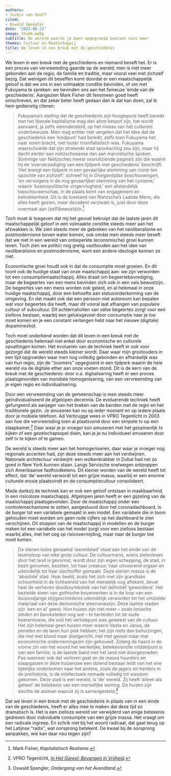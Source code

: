 ```yaml
---
authors:
- Jurbin van Hooff
cited:
- Oswald Spengler
date: "2022-06-22"
image: thumb.webp
subtitle: De wereld waarin je bent opgegroeid bestaat niet meer
themes: Cultuur en Maatschappij
title: We leven in een breuk met de geschiedenis
---
```



We leven in een breuk met de geschiedenis en niemand beseft het. Er is een proces van vervreemding gaande op de wereld; men is niet meer gebonden aan de regio, de familie en traditie, maar vooral veel met zichzelf bezig. Dat weinigen dit beseffen komt doordat er een maatschappelijk geloof is dat we ons in een volmaakte conditie bevinden, of om met Fukuyama te spreken: we bevinden ons aan het fameuze ‘einde van de geschiedenis’. Aangezien Mark Fisher dit fenomeen goed heeft omschreven, en dat zeker beter heeft gedaan dan ik dat kan doen, zal ik hem gedienstig citeren:

>Fukuyama’s stelling dat de geschiedenis zijn hoogtepunt heeft bereikt met het liberale kapitalisme mag dan alom bespot zijn, het wordt aanvaard, ja zelfs verondersteld, op het niveau van het cultureel onderbewuste. Men mag echter niet vergeten dat het idee dat de geschiedenis een ‘eindpunt’ had bereikt, zelfs toen Fukuyama het naar voren bracht, niet louter triomfalistisch was. Fukuyama waarschuwde dat zijn stralende stad spookachtig zou zijn, maar hij dacht eerder aan nietzscheaanse dan aan marxistische spoken. Sommige van Nietzsches meest vooruitziende pagina’s zijn die waarin hij de ‘oververzadiging van een tijdperk met geschiedenis’ beschrijft. ‘Het brengt een tijdperk in een gevaarlijke stemming van ironie ten opzichte van zichzelf’, schreef hij in _Oneigentijdse beschouwingen_, ‘en vervolgens in de nog gevaarlijker stemming van het cynisme,’ waarin ‘kosmopolitische vingervlugheid,’ een afstandelijk toeschouwerschap, in de plaats komt van engagement en betrokkenheid. Dit is de toestand van Nietzsche’s Laatste Mens, die alles heeft gezien, maar decadent verzwakt is, juist door deze overmaat aan (zelf)bewustzijn.[^1]

Toch moet ik toegeven dat mij het gevoel bekruipt dat de laatste jaren dit maatschappelijk geloof in een volmaakte conditie steeds meer aan het afzwakken is. We zien steeds meer de gebreken van het neoliberalisme en postmodernisme boven water komen, ook omdat men steeds meer beseft dat we niet in een wereld van onbeperkte (economische) groei kunnen leven. Toch zien we politici nog gretig vasthouden aan het idee van neoliberalisme en postmodernisme, want een andere ideologie kennen ze niet.

Economische groei houdt ook in dat de consumptie moet groeien. En dit toont ook de huidige staat van onze maatschappij aan: we zijn verworden tot een consumptiemaatschappij. Alles draait om begeertebevrediging, maar de begeertes van een mens bevinden zich ook in een vals bewustzijn. De begeertes van een mens worden ook geleid, en al helemaal in onze huidige maatschappij, door een behoefte aan statusonderkenning van de omgeving. En dat maakt ook dat een persoon niet autonoom kan bepalen wat voor begeertes die heeft, maar dit vooral laat afhangen van populaire cultuur of subcultuur. Dit achternahollen van valse begeertes zorgt voor een zielloos bestaan, waarbij een geluksgevoel door consumptie naar je toe moet komen en je een constant verlangen hebt naar het nieuwe (digitale) dopamineshot.

Toch moet onderkend worden dat dit leven in een breuk met de geschiedenis helemaal niet enkel door economische en culturele opvattingen komen. Het evolueren van de techniek heeft er ook voor gezorgd dat de wereld steeds kleiner wordt. Daar waar mijn grootouders in een tijd opgroeiden waar men nog volledig gebonden en afhankelijk was van hun regio, zijn de “zoomers” opgegroeid in een tijdperk waarin de hele wereld via de digitale ether aan onze voeten stond. Dit is de kern van de breuk met de geschiedenis: door o.a. digitalisering heeft er een proces plaatsgevonden van mondiale homogenisering, van een vervreemding van je eigen regio en individualisering. 

Door een vervreemding van de gemeenschap is men steeds meer geïndividualiseerd de afgelopen decennia. De evoluerende techniek heeft gefungeerd als aanjager van het breken van de banden met de regio en het traditionele gezin. Je amuseren kan nu op ieder moment en op iedere plaats door je mobiele telefoon. Ad Verbrugge wees in VPRO Tegenlicht in 2003 aan hoe die vervreemding toen al plaatsvond door een simpele tv op een slaapkamer.[^2] Daar waar je je vroeger kon amuseren met het gezamenlijk tv kijken of een gezelschapsspel doen, kan je je nu individueel amuseren door zelf tv te kijken of te gamen. 

De wereld is steeds meer aan het homogeniseren, daar waar je vroeger nog regionale accenten had, zijn deze steeds meer aan het verdwijnen. Nationale architectuur verdwijnt: een wolkenkrabber in Dubai had net zo goed in New York kunnen staan. Langs Servische snelwegen ontpoppen zich Amerikaanse fastfoodketens. Dit kleiner worden van de wereld heeft tot effect, dat ‘de’ wereld verwordt tot een grijze massa, waarbij er een enorme culturele erosie plaatsvindt en de consumptiecultuur consolideert. 

Mede dankzij de techniek kan er ook een geloof ontstaan in maakbaarheid, in een risicoloze maatschappij. Afgelopen jaren heeft er een gijzeling van de maatschappij plaatsgevonden. Door de maatschappij onder een controlemechanisme te zetten, aangestuurd door het coronadashboard, is de burger tot een variabele gemaakt in een model. Een variabele die in toom gehouden moet worden om geen rode cijfers op het dashboard te zien verschijnen. Dit stoppen van de maatschappij in modellen en de burger maken tot een variabele van het model zorgt voor een zielloos bestaan waarbij alles, met het oog op risicovermijding, maar naar de burger toe moet komen.

>De stenen kolos genaamd ‘wereldstad’ staat aan het einde van de levensloop van elke grote cultuur. De cultuurmens, wiens zielenleven door het land is gevormd, wordt door zijn eigen schepping, de stad, in bezit genomen, bezeten, tot haar creatuur, haar uitvoerend orgaan en uiteindelijk tot haar slachtoffer gemaakt. Deze stenen massa is de ‘absolute’ stad. Haar beeld, zoals het zich met zijn grandioze schoonheid in de lichtwereld van het menselijk oog aftekent, bevat heel de verheven doodssymboliek van het definitief ‘gewordene’. Het bezielde steen van gothische bouwwerken is in de loop van een duizendjarige stijlgeschiedenis uiteindelijk verworden tot het ontzielde materiaal van deze demonische steenwoestijn. Deze laatste steden zijn ‘een en al’ geest. Hun huizen zijn niet meer – zoals Ionische steden en baroksteden nog wel – te herleiden tot de oude boerenhoeve, die ooit het vertrekpunt was geweest van de cultuur. Het zijn helemaal geen huizen meer waarin Vesta en Janus, de penaten en de laren hun plek hebben; het zijn niets dan behuizingen, die niet met bloed maar doelgericht, niet met gevoel maar met economische ondernemingszin zijn gebouwd. Zolang de haard in de vrome zin van het woord het werkelijke, betekenisvolle middelpunt is van een familie, is de laatste band met het land niet doorgesneden. Pas wanneer ook dat verloren gaat en de massa huurders en slaapgasten in deze huizenzee een dolend bestaan leidt van het ene tijdelijke onderkomen naar het andere, zoals de jagers en herders in de prehistorie, is de intellectuele nomade volledig tot wasdom gekomen. Deze stad is een wereld, is ‘de’ wereld. Zij heeft ‘alleen als geheel’ de betekenis van een menselijke woning. De huizen zijn slechts de atomen waaruit zij is samengesteld.[^3]

Dat we leven in een breuk met de geschiedenis in plaats van in een einde van de geschiedenis, heeft er alles mee te maken dat deze tijd zo dramatisch is. Het is een zielloze wereld ver verwijderd van enige betekenis gedreven door individuele consumptie van een grijze massa. Het vraagt om een radicale ingreep. En schrik niet bij het woord radicaal, dat gaat terug op het Latijnse “radix”, wat oorsprong betekent. De kwaal bij de oorsprong aanpakken, wie kan daar nou tegen zijn?


[^1]: Mark Fisher, _Kapitalistisch Realisme_.
[^2]: VPRO Tegenlicht, _[In Het Gareel: Bevangen in Vrijheid](https://www.youtube.com/watch?v=lEB-yQpQ34A)_.
[^3]: Oswald Spengler, _Ondergang van het Avondland_.
